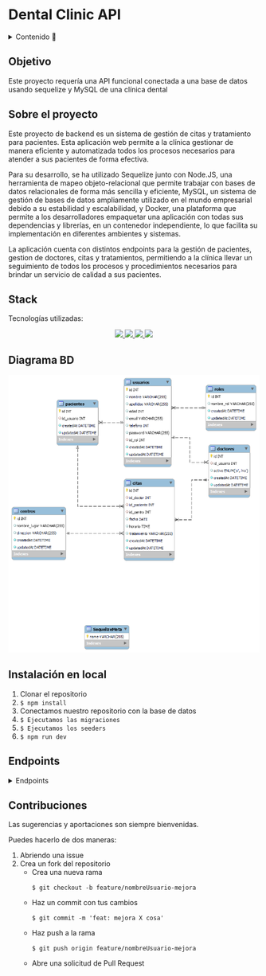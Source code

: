 # Dental Clinic API

<details>
  <summary>Contenido 📝</summary>
  <ol>
    <li><a href="#objetivo">Objetivo</a></li>
    <li><a href="#sobre-el-proyecto">Sobre el proyecto</a></li>
    <!-- <li><a href="#deploy-🚀">Deploy</a></li> -->
    <li><a href="#stack">Stack</a></li>
    <li><a href="#diagrama-bd">Diagrama</a></li>
    <li><a href="#instalación-en-local">Instalación</a></li>
    <li><a href="#endpoints">Endpoints</a></li>
    <li><a href="#contribuciones">Contribuciones</a></li>
  </ol>
</details>

## Objetivo

Este proyecto requería una API funcional conectada a una base de datos usando sequelize y MySQL de una clínica dental

## Sobre el proyecto

Este proyecto de backend es un sistema de gestión de citas y tratamiento para pacientes. Esta aplicación web permite a la clínica gestionar de manera eficiente y automatizada todos los procesos necesarios para atender a sus pacientes de forma efectiva.

Para su desarrollo, se ha utilizado Sequelize junto con Node.JS, una herramienta de mapeo objeto-relacional que permite trabajar con bases de datos relacionales de forma más sencilla y eficiente, MySQL, un sistema de gestión de bases de datos ampliamente utilizado en el mundo empresarial debido a su estabilidad y escalabilidad, y Docker, una plataforma que permite a los desarrolladores empaquetar una aplicación con todas sus dependencias y librerías, en un contenedor independiente, lo que facilita su implementación en diferentes ambientes y sistemas.

La aplicación cuenta con distintos endpoints para la gestión de pacientes, gestion de doctores, citas y tratamientos, permitiendo a la clínica llevar un seguimiento de todos los procesos y procedimientos necesarios para brindar un servicio de calidad a sus pacientes.

<!-- ## Deploy 🚀
<div align="center">
    <a href="https://www.google.com"><strong>Url a producción </strong></a>🚀🚀🚀
</div> -->

## Stack

Tecnologías utilizadas:

<div align="center">
<a href="https://sequelize.org/">
    <img src= "https://img.shields.io/badge/sequelize-323330?style=for-the-badge&logo=sequelize&logoColor=white"/>
</a>
<a href="https://www.expressjs.com/">
    <img src= "https://img.shields.io/badge/express.js-%23404d59.svg?style=for-the-badge&logo=express&logoColor=%2361DAFB"/>
</a>
<a href="https://nodejs.org/es/">
    <img src= "https://img.shields.io/badge/node.js-026E00?style=for-the-badge&logo=node.js&logoColor=white"/>
</a>
<a href="https://developer.mozilla.org/es/docs/Web/JavaScript">
    <img src= "https://img.shields.io/badge/javascipt-EFD81D?style=for-the-badge&logo=javascript&logoColor=black"/>
</a>
 </div>

## Diagrama BD

!['imagen-db'](./media/DBdiagram.png)

## Instalación en local

1. Clonar el repositorio
2. `$ npm install`
3. Conectamos nuestro repositorio con la base de datos
4. `$ Ejecutamos las migraciones`
5. `$ Ejecutamos los seeders`
6. `$ npm run dev`

## Endpoints

<details>
<summary>Endpoints</summary>

- AUTH

  - REGISTER

          POST http://localhost:3000/auth/register

    body:

    ```js
        {
            "nombre": "Lucas",
            "apellidos": "Hernandez",
            "email": "lucas@lucas.com",
            "password": "12345678"
        }
    ```

  - LOGIN

          POST http://localhost:3000/auth/login

    body:

    ```js
        {
            "email": "bolso@gmail.com",
            "password": "bolso"
        }
    ```

- USERS

  - MOSTRAR PERFIL PACIENTE (USAR TOKEN)

         GET http://localhost:3000/users/profile

  - ACTUALIZAR USUARIO (USAR TOKEN)

          PUT http://localhost:3000/users/profile/update

    body:

    ```js
    {
        "nombre": "Luis",
        "apellidos": "Salerno",
        "edad": 35,
        "email": "luis@gmail.com",
        "telefono": 618560718,
        "password": "gallina"
    }
    ```

  - CHEQUEAR CITAS PACIENTE (USAR TOKEN)

          GET http://localhost:3000/users/appointments/checkall

  - CHEQUEAR CITAS DOCTOR (USAR TOKEN)

          GET http://localhost:3000/users/appointments/checkall/doctor

  - MOSTRAR TODOS LOS PACIENTES COMO ADMIN (USAR TOKEN)

          GET http://localhost:3000/users/profile/checkallpatients

  - MOSTRAR TODOS LOS DOCTORES COMO ADMIN (USAR TOKEN)

          GET http://localhost:3000/users/profile/checkalldoctors

- CITAS

  - CREAR CITA COMO PACIENTE (USAR TOKEN)

        POST http://localhost:3000/appointment/patient

  - BORRAR CITA COMO PACIENTE (USAR TOKEN Y PASAR ID DE CITA)

        DELETE http://localhost:3000/appointment/7

  - MODIFICAR CITA COMO PACIENTE (USAR TOKEN Y PASAR ID DE CITA)

        PUT http://localhost:3000/appointment/2

</details>

## Contribuciones

Las sugerencias y aportaciones son siempre bienvenidas.

Puedes hacerlo de dos maneras:

1. Abriendo una issue
2. Crea un fork del repositorio
   - Crea una nueva rama
     ```
     $ git checkout -b feature/nombreUsuario-mejora
     ```
   - Haz un commit con tus cambios
     ```
     $ git commit -m 'feat: mejora X cosa'
     ```
   - Haz push a la rama
     ```
     $ git push origin feature/nombreUsuario-mejora
     ```
   - Abre una solicitud de Pull Request
